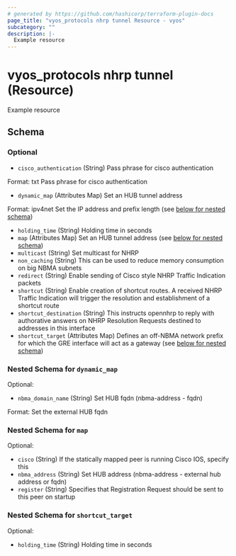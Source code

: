 ```yaml
---
# generated by https://github.com/hashicorp/terraform-plugin-docs
page_title: "vyos_protocols nhrp tunnel Resource - vyos"
subcategory: ""
description: |-
  Example resource
---
```


# vyos_protocols nhrp tunnel (Resource)

Example resource



<!-- schema generated by tfplugindocs -->
## Schema

### Optional

- `cisco_authentication` (String) Pass phrase for cisco authentication

Format: txt
Pass phrase for cisco authentication
- `dynamic_map` (Attributes Map) Set an HUB tunnel address

Format: ipv4net
Set the IP address and prefix length (see [below for nested schema](#nestedatt--dynamic_map))
- `holding_time` (String) Holding time in seconds
- `map` (Attributes Map) Set an HUB tunnel address (see [below for nested schema](#nestedatt--map))
- `multicast` (String) Set multicast for NHRP
- `non_caching` (String) This can be used to reduce memory consumption on big NBMA subnets
- `redirect` (String) Enable sending of Cisco style NHRP Traffic Indication packets
- `shortcut` (String) Enable creation of shortcut routes. A received NHRP Traffic Indication will trigger the resolution and establishment of a shortcut route
- `shortcut_destination` (String) This instructs opennhrp to reply with authorative answers on NHRP Resolution Requests destined to addresses in this interface
- `shortcut_target` (Attributes Map) Defines an off-NBMA network prefix for which the GRE interface will act as a gateway (see [below for nested schema](#nestedatt--shortcut_target))

<a id="nestedatt--dynamic_map"></a>
### Nested Schema for `dynamic_map`

Optional:

- `nbma_domain_name` (String) Set HUB fqdn (nbma-address - fqdn)

Format: <fqdn>
Set the external HUB fqdn


<a id="nestedatt--map"></a>
### Nested Schema for `map`

Optional:

- `cisco` (String) If the statically mapped peer is running Cisco IOS, specify this
- `nbma_address` (String) Set HUB address (nbma-address - external hub address or fqdn)
- `register` (String) Specifies that Registration Request should be sent to this peer on startup


<a id="nestedatt--shortcut_target"></a>
### Nested Schema for `shortcut_target`

Optional:

- `holding_time` (String) Holding time in seconds
